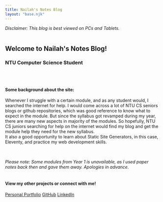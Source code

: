 ```yaml
---
title: Nailah's Notes Blog
layout: "base.njk"
---
```


<!-- {% for note in collections.notes %}

- [{{ note.data.title }}]({{ note.url }})

{% endfor %} -->

<div class = "mainPage">
<i>Disclaimer: This blog is best viewed on PCs and Tablets.</i>
<br><br>
<h2>Welcome to Nailah's Notes Blog!</h2>
<h3>NTU Computer Science Student</h3>
<br><br>
<h4>Some background about the site:</h4>
<p>Whenever I struggle with a certain module, and as any student would, I searched the internet for help. I would come across a lot of NTU CS seniors blogs or github repositories, which was good reference to know what to expect in the module. But since the syllabus got revamped during my year, there are many new aspects in majority of the modules. So hopefully, NTU CS juniors searching for help on the internet would find my blog and get the module help they need for the new syllabus.
<br>
It also a good opportunity to learn about Static Site Generators, in this case, Eleventy, and practice my web development skills.</p>
<br><br>
<i>Please note: Some modules from Year 1 is unavailable, as I used paper notes back then and gave them away. Apologies in advance.</i>
<br><br>
<h4>View my other projects or connect with me!</h4>
<span class="tags"><a href="#">Personal Portfolio</a></span>
<span class="tags"><a href="https://github.com/nailahgucon">GitHub</a></span>
<span class="tags"><a href="linkedin.com/in/nailah-ginylle-gucon-7255b2178">LinkedIn</a></span>
</div>